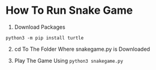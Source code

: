 # How To Run Snake Game

1. Download Packages

`python3 -m pip install turtle`

2. cd To The Folder Where snakegame.py is Downloaded 

3. Play The Game Using `python3 snakegame.py`
